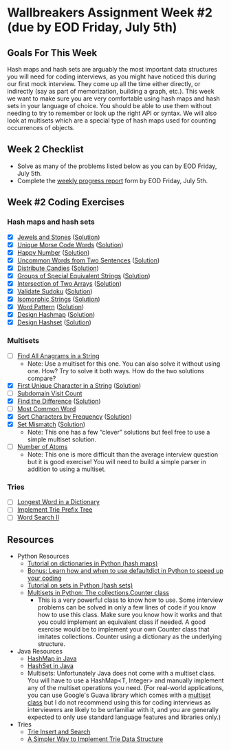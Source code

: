 # Wallbreakers Assignment Week #2 (due by EOD Friday, July 5th)

## Goals For This Week
Hash maps and hash sets are arguably the most important data structures you will need for coding interviews, as you might have noticed this during our first mock interview. They come up all the time either directly, or indirectly (say as part of memorization, building a graph, etc.). This week we want to make sure you are very comfortable using hash maps and hash sets in your language of choice. You should be able to use them without needing to try to remember or look up the right API or syntax. We will also look at multisets which are a special type of hash maps used for counting occurrences of objects.

## Week 2 Checklist
- Solve as many of the problems listed below as you can by EOD Friday, July 5th.
- Complete the [weekly progress report](https://forms.gle/svryhNANMeCcKxE17) form by EOD Friday, July 5th.

## Week #2 Coding Exercises

### Hash maps and hash sets
- [x] [Jewels and Stones](https://leetcode.com/problems/jewels-and-stones/) ([Solution](jewels-and-stones.java))
- [x] [Unique Morse Code Words](https://leetcode.com/problems/unique-morse-code-words/) ([Solution](unique-morse-code-words.java))
- [x] [Happy Number](https://leetcode.com/problems/happy-number/) ([Solution](happy-number.java))
- [x] [Uncommon Words from Two Sentences](https://leetcode.com/problems/uncommon-words-from-two-sentences/) ([Solution](uncommon-words-from-two-sentences.java))
- [x] [Distribute Candies](https://leetcode.com/problems/distribute-candies/) ([Solution](distribute-candies.java))
- [x] [Groups of Special Equivalent Strings](https://leetcode.com/problems/groups-of-special-equivalent-strings/) ([Solution](groups-of-special-equivalent-strings.java))
- [x] [Intersection of Two Arrays](https://leetcode.com/problems/intersection-of-two-arrays/) ([Solution](intersection-of-two-arrays.java))
- [x] [Validate Sudoku](https://leetcode.com/problems/valid-sudoku/) ([Solution](valid-sudoku.java))
- [x] [Isomorphic Strings](https://leetcode.com/problems/isomorphic-strings/) ([Solution](isomorphic-strings.java))
- [x] [Word Pattern](https://leetcode.com/problems/word-pattern/) ([Solution](word-pattern.java))
- [x] [Design Hashmap](https://leetcode.com/problems/design-hashmap/) ([Solution](design-hashmap.java))
- [x] [Design Hashset](https://leetcode.com/problems/design-hashset/) ([Solution](design-hashset.java))

### Multisets
- [ ] [Find All Anagrams in a String](https://leetcode.com/problems/find-all-anagrams-in-a-string/)
	- Note: Use a multiset for this one. You can also solve it without using one. How? Try to solve it both ways. How do the two solutions compare?
- [x] [First Unique Character in a String](https://leetcode.com/problems/first-unique-character-in-a-string/) ([Solution](first-unique-character-in-a-string.java))
- [ ] [Subdomain Visit Count](https://leetcode.com/problems/subdomain-visit-count/)
- [x] [Find the Difference](https://leetcode.com/problems/find-the-difference/) ([Solution](find-the-difference.java))
- [ ] [Most Common Word](https://leetcode.com/problems/most-common-word/)
- [x] [Sort Characters by Frequency](https://leetcode.com/problems/sort-characters-by-frequency/) ([Solution](sort-characters-by-frequency.java))
- [x] [Set Mismatch](https://leetcode.com/problems/set-mismatch/) ([Solution](set-mismatch.java))
	- Note: This one has a few “clever” solutions but feel free to use a simple multiset solution.
- [ ] [Number of Atoms](https://leetcode.com/problems/number-of-atoms/) 
	- Note: This one is more difficult than the average interview question but it is good exercise! You will need to build a simple parser in addition to using a multiset.

### Tries
- [ ] [Longest Word in a Dictionary](https://leetcode.com/problems/longest-word-in-dictionary)
- [ ] [Implement Trie Prefix Tree](https://leetcode.com/problems/implement-trie-prefix-tree)
- [ ] [Word Search II](https://leetcode.com/problems/word-search-ii)

## Resources
- Python Resources
	- [Tutorial on dictionaries in Python (hash maps)](https://www.datacamp.com/community/tutorials/python-dictionary-tutorial)
	- [Bonus: Learn how and when to use defaultdict in Python to speed up your coding](https://www.accelebrate.com/blog/using-defaultdict-python/)
	- [Tutorial on sets in Python (hash sets)](https://www.datacamp.com/community/tutorials/sets-in-python)
	- [Multisets in Python: The collections.Counter class](https://pymotw.com/2/collections/counter.html)
		- This is a very powerful class to know how to use. Some interview problems can be solved in only a few lines of code if you know how to use this class. Make sure you know how it works and that you could implement an equivalent class if needed. A good exercise would be to implement your own Counter class that imitates collections. Counter using a dictionary as the underlying structure.
- Java Resources
	- [HashMap in Java](https://www.callicoder.com/java-hashmap/)
	- [HashSet in Java](https://www.baeldung.com/java-hashset)
	- Multisets: Unfortunately Java does not come with a multiset class. You will have to use a HashMap<T, Integer> and manually implement any of the multiset operations you need. (For real-world applications, you can use Google's Guava library which comes with a [multiset class](https://guava.dev/releases/16.0/api/docs/com/google/common/collect/Multiset.html) but I do not recommend using this for coding interviews as interviewers are likely to be unfamiliar with it, and you are generally expected to only use standard language features and libraries only.)
- Tries
	- [Trie Insert and Search](https://www.geeksforgeeks.org/trie-insert-and-search/)
	- [A Simpler Way to Implement Trie Data Structure](https://medium.com/@info.gildacademy/a-simpler-way-to-implement-trie-data-structure-in-python-efa6a958a4f2)